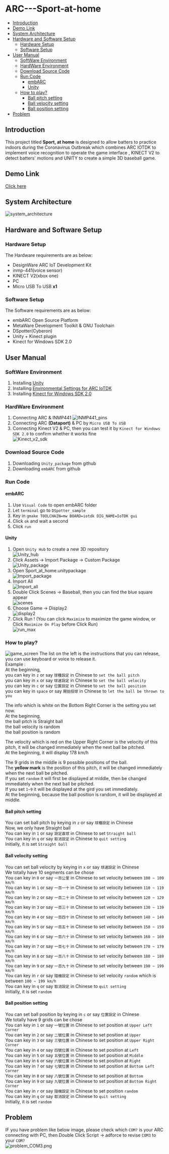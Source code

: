 # ARC---Sport-at-home

* [Introduction](#introduction)
* [Demo Link](#demo-link)
* [System Architecture](#system-architecture)
* [Hardware and Software Setup](#hardware-and-software-setup)
	* [Hardware Setup](#hardware-setup)
	* [Software Setup](#software-setup)
* [User Manual](#user-manual)
	* [SoftWare Environment](#software-environment)
	* [HardWare Environment](#hardware-environment)
	* [Download Source Code](#download-source-code)
	* [Run Code](#run-code)
		* [embARC](#embarc)
		* [Unity](#unity)
	* [How to play?](#how-to-play)
		* [Ball pitch setting](#ball-pitch-setting)
		* [Ball velocity setting](#ball-velocity-setting)
		* [Ball position setting](#ball-position-setting)
* [Problem](#problem)

## Introduction
This project titled **Sport, at home** is designed to allow batters to practice indoors during the Coronavirus Outbreak which combines ARC IOTDK to implement voice recognition to operate the game interface , KINECT V2 to detect batters' motions and UNITY to create a simple 3D baseball game.
## Demo Link 
[Click here](https://v.youku.com/v_show/id_XNDc5MDEwMjUwNA==.html)  

## System Architecture
![system_architecture](images/system_architecture.png)  
## Hardware and Software Setup
### Hardware Setup
The Hardware requirements are as below:
- DesignWare ARC IoT Development Kit
- inmp-441(voice sensor)
- KINECT V2(xbox one)
- PC
- Micro USB To USB **x1**

### Software Setup
The Software requirements are as below:
- embARC Open Source Platform
- MetaWare Development Toolkit & GNU Toolchain
- DSpotter(Cyberon)
- Unity + Kinect plugin
- Kinect for Windows SDK 2.0

## User Manual
### SoftWare Environment
1.	Installing [Unity](https://store.unity.com/?_ga=2.247763335.1014993985.1596985340-1590034984.1596985340#plans-individual)  
2.	Installing [Environmental Settings for ARC IoTDK](https://docs.google.com/presentation/d/1IZgiAmwunmWSda6N9_mpmO7g144-W_fN/edit#slide=id.p1)  
3.	Installing [Kinect for Windows SDK 2.0](https://www.microsoft.com/en-us/download/details.aspx?id=44561)
### HardWare Environment
1.	Connecting ARC & INMP441
![INMP441_pins](images/INMP441_pins.png)
2.	Connecting ARC **(Dataport)** & PC by `Micro USB To USB`
3.	Connecting Kinect V2 & PC, then you can test it by `Kinect for Windows SDK 2.0` to confirm whether it works fine  
![Kinect_v2_sdk](images/Kinect_v2_sdk.png)
### Download Source Code
1.	Downloading `Unity_package` from github
2.	Downloading `embARC` from github
### Run Code
#### embARC
1.	Use `Visual Code` to open embARC folder
2.	Let `terminal` go to `DSpotter_sample`
3.	Key in `gmake TOOLCHAIN=mw BOARD=iotdk DIG_NAME=IoTDK gui`
4.	Click `ok` and wait a second
5.	Click `run`
#### Unity
1.	Open `Unity Hub` to create a new 3D repository  
![Unity_hub](images/Unity_hub.png)
2.	Click Assets -> Import Package -> Custom Package  
![Unity_package](images/Unity_package.png)
3.	Open Sport_at_home.unitypackage  
![Import_package](images/Import_package.png)
4.	Import All  
![Import_all](images/Import_all.png)
5.	Double Click Scenes -> Baseball, then you can find the blue square appear  
![scenes](images/scenes.png)
6.	Choose Game -> Display2  
![display2](images/display2.png)
7.	Click Run ! (You can click `Maximize` to maximize the game window, or Click `Maximize On Play` before Click Run)  
![run_max](images/run_max.png)

### How to play?
![game_screen](images/game_screen.png)
The list on the left is the instructions that you can release, you can use keyboard or voice to release it.  
Example :  
At the beginning,  
you can key in `z` or say `球種設定` in Chinese to `set the ball pitch`  
you can key in `x` or say `球速設定` in Chinese to `set the ball velocity`  
you can key in `c` or say `位置設定` in Chinese to `set the ball position`  
you can key in `space` or say `開始投球` in Chinese to `let the ball be thrown to you`  
  
The info which is white on the Bottom Right Corner is the setting you set now.  
At the beginning,  
the ball pitch is Straight ball  
the ball velocity is random  
the ball position is random  
  
The velocity which is red on the Upper Right Corner is the velocity of this pitch, it will be changed immediately when the next ball be pitched.  
At the beginning, it will display 178 km/h  
  
The 9 grids in the middle is 9 possible positions of the ball.  
The **yellow mark** is the position of this pitch, it will be changed immediately when the next ball be pitched.  
If you set `random` it will first be displayed at middle, then be changed immediately when the next ball be pitched.  
If you set `1~9` it will be displayed at the gird you set immediately.  
At the beginning, because the ball position is random, it will be displayed at middle.  
  
#### Ball pitch setting
You can set ball pitch by keying in `z` or say `球種設定` in Chinese  
Now, we only have Straight ball  
You can key in `1` or say `設定直球` in Chinese to set `Straight ball`  
You can key in `q` or say `取消設定` in Chinese to `quit setting`  
Initially, it is set `Straight ball`  
  
#### Ball velocity setting
You can set ball velocity by keying in `x` or say `球速設定` in Chinese  
We totally have 10 segments can be chose  
You can key in `0` or say `一百公里` in Chinese to set velocity between `100 ~ 109 km/h`  
You can key in `1` or say `一百一十` in Chinese to set velocity between `110 ~ 119 km/h`  
You can key in `2` or say `一百二十` in Chinese to set velocity between `120 ~ 129 km/h`  
You can key in `3` or say `一百三十` in Chinese to set velocity between `130 ~ 139 km/h`  
You can key in `4` or say `一百四十` in Chinese to set velocity between `140 ~ 149 km/h`  
You can key in `5` or say `一百五十` in Chinese to set velocity between `150 ~ 159 km/h`  
You can key in `6` or say `一百六十` in Chinese to set velocity between `160 ~ 169 km/h`  
You can key in `7` or say `一百七十` in Chinese to set velocity between `170 ~ 179 km/h`  
You can key in `8` or say `一百八十` in Chinese to set velocity between `180 ~ 189 km/h`  
You can key in `9` or say `一百九十` in Chinese to set velocity between `190 ~ 199 km/h`  
You can key in `r` or say `隨機設定` in Chinese to set velocity `random` which is between `100 ~ 199 km/h`  
You can key in `q` or say `取消設定` in Chinese to `quit setting`  
Initially, it is set `random`  
  
#### Ball position setting
You can set ball position by keying in `c` or say `位置設定` in Chinese  
We totally have 9 grids can be chose   
You can key in `1` or say `一號位置` in Chinese to set position at `Upper Left Corner`  
You can key in `2` or say `二號位置` in Chinese to set position at `Upper`  
You can key in `3` or say `三號位置` in Chinese to set position at `Upper Right Corner`  
You can key in `4` or say `四號位置` in Chinese to set position at `Left`  
You can key in `5` or say `五號位置` in Chinese to set position at `Middle`  
You can key in `6` or say `六號位置` in Chinese to set position at `Right`  
You can key in `7` or say `七號位置` in Chinese to set position at `Bottom Left Corner`  
You can key in `8` or say `八號位置` in Chinese to set position at `Bottom`  
You can key in `9` or say `九號位置` in Chinese to set position at `Bottom Right Corner`  
You can key in `r` or say `隨機設定` in Chinese to set position `random`  
You can key in `q` or say `取消設定` in Chinese to `quit setting`  
Initially, it is set `random`  
  
## Problem
IF you have problem like below image, please check which `COM?` is your ARC connecting with PC, then Double Click Script -> adforce to revise `COM3` to your `COM?`  
![problem_COM3.png](images/problem_COM3.png)
